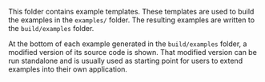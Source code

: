This folder contains example templates. These templates are used to build the examples in the `examples/` folder. The resulting examples are written to the `build/examples` folder.

At the bottom of each example generated in the `build/examples` folder, a modified version of its source code is shown. That modified version can be run standalone and is usually used as starting point for users to extend examples into their own application.
